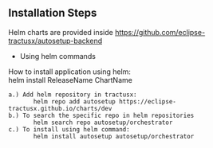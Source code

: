 ## Installation Steps

Helm charts are provided inside https://github.com/eclipse-tractusx/autosetup-backend

 - Using helm commands <br />

How to install application using helm:  <br />
    helm install ReleaseName ChartName
    
    a.) Add helm repository in tractusx:
           helm repo add autosetup https://eclipse-tractusx.github.io/charts/dev
    b.) To search the specific repo in helm repositories 
           helm search repo autosetup/orchestrator
    c.) To install using helm command:   
           helm install autosetup autosetup/orchestrator

